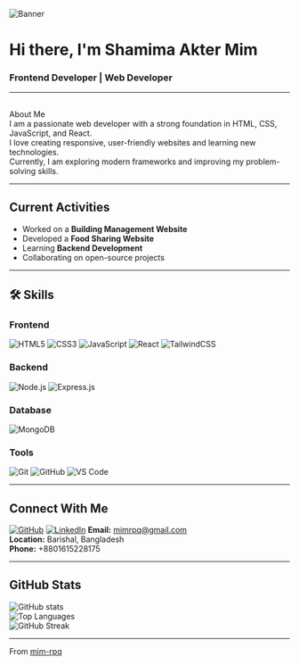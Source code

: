 <!-- Banner Image -->
![Banner](https://i.ibb.co.com/B50bMDRm/Cover.png)

# Hi there, I'm Shamima Akter Mim   
###  Frontend Developer | Web Developer

---

## 

About Me  
I am a passionate web developer with a strong foundation in HTML, CSS, JavaScript, and React.  
I love creating responsive, user-friendly websites and learning new technologies.  
Currently, I am exploring modern frameworks and improving my problem-solving skills.  

---

##  Current Activities
-  Worked on a **Building Management Website**
-  Developed a **Food Sharing Website**
-  Learning **Backend Development**
-  Collaborating on open-source projects

---

## 🛠 Skills

###  Frontend
![HTML5](https://img.icons8.com/color/48/html-5--v1.png)
![CSS3](https://img.icons8.com/color/48/css3.png)
![JavaScript](https://img.icons8.com/color/48/javascript--v1.png)
![React](https://img.icons8.com/color/48/react-native.png)
![TailwindCSS](https://img.icons8.com/color/48/tailwindcss.png)

###  Backend
![Node.js](https://img.icons8.com/color/48/nodejs.png)
![Express.js](https://img.icons8.com/ios/48/express-js.png)

###  Database
![MongoDB](https://img.icons8.com/color/48/mongodb.png)

###  Tools
![Git](https://img.icons8.com/color/48/git.png)
![GitHub](https://img.icons8.com/material-outlined/48/github.png)
![VS Code](https://img.icons8.com/color/48/visual-studio-code-2019.png)

---

##  Connect With Me
[![GitHub](https://img.icons8.com/material-outlined/30/github.png)](https://github.com/mim-rpq)
[![LinkedIn](https://img.icons8.com/color/30/linkedin.png)](https://linkedin.com/in/mim-rpq)
 **Email:** mimrpq@gmail.com  
 **Location:** Barishal, Bangladesh  
 **Phone:** +8801615228175  

---

##  GitHub Stats
![GitHub stats](https://github-readme-stats.vercel.app/api?username=mim-rpq&show_icons=true&theme=tokyonight)  
![Top Languages](https://github-readme-stats.vercel.app/api/top-langs/?username=mim-rpq&layout=compact&theme=tokyonight)  
![GitHub Streak](https://streak-stats.demolab.com/?user=mim-rpq&theme=tokyonight)  

---

 From [mim-rpq](https://github.com/mim-rpq)
